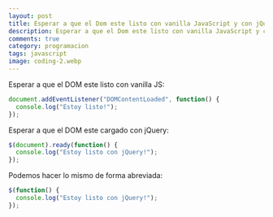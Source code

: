 ```yaml
---
layout: post
title: Esperar a que el Dom este listo con vanilla JavaScript y con jQuery
description: Esperar a que el Dom este listo con vanilla JavaScript y con jQuery
comments: true
category: programacion
tags: javascript
image: coding-2.webp
---
```


Esperar a que el DOM este listo con vanilla JS:

<!-- more -->

```js
document.addEventListener("DOMContentLoaded", function() {
  console.log("Estoy listo!");
});
```

Esperar a que el DOM este cargado con jQuery:

```js
$(document).ready(function() {
  console.log("Estoy listo con jQuery!");
});
```

Podemos hacer lo mismo de forma abreviada:

```js
$(function() {
  console.log("Estoy listo con jQuery!");
});
```
